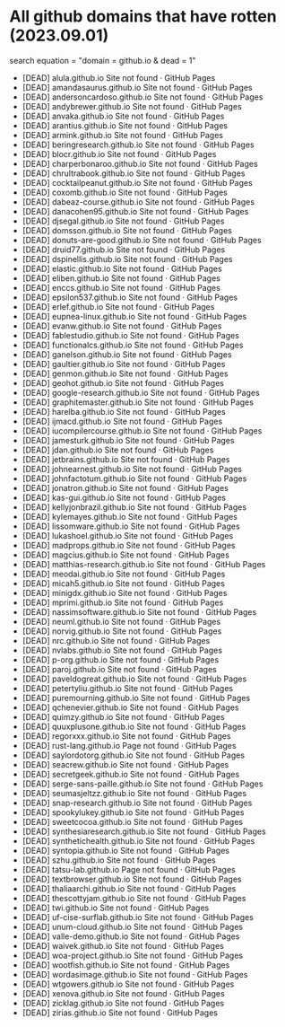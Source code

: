 
# All github domains that have rotten (2023.09.01)

search equation = "domain = github.io & dead = 1"

- [DEAD] alula.github.io Site not found · GitHub Pages
- [DEAD] amandasaurus.github.io Site not found · GitHub Pages
- [DEAD] andersoncardoso.github.io Site not found · GitHub Pages
- [DEAD] andybrewer.github.io Site not found · GitHub Pages
- [DEAD] anvaka.github.io Site not found · GitHub Pages
- [DEAD] arantius.github.io Site not found · GitHub Pages
- [DEAD] armink.github.io Site not found · GitHub Pages
- [DEAD] beringresearch.github.io Site not found · GitHub Pages
- [DEAD] blocr.github.io Site not found · GitHub Pages
- [DEAD] charperbonaroo.github.io Site not found · GitHub Pages
- [DEAD] chrultrabook.github.io Site not found · GitHub Pages
- [DEAD] cocktailpeanut.github.io Site not found · GitHub Pages
- [DEAD] coxomb.github.io Site not found · GitHub Pages
- [DEAD] dabeaz-course.github.io Site not found · GitHub Pages
- [DEAD] danacohen95.github.io Site not found · GitHub Pages
- [DEAD] djsegal.github.io Site not found · GitHub Pages
- [DEAD] domsson.github.io Site not found · GitHub Pages
- [DEAD] donuts-are-good.github.io Site not found · GitHub Pages
- [DEAD] druid77.github.io Site not found · GitHub Pages
- [DEAD] dspinellis.github.io Site not found · GitHub Pages
- [DEAD] elastic.github.io Site not found · GitHub Pages
- [DEAD] eliben.github.io Site not found · GitHub Pages
- [DEAD] enccs.github.io Site not found · GitHub Pages
- [DEAD] epsilon537.github.io Site not found · GitHub Pages
- [DEAD] erlef.github.io Site not found · GitHub Pages
- [DEAD] eupnea-linux.github.io Site not found · GitHub Pages
- [DEAD] evanw.github.io Site not found · GitHub Pages
- [DEAD] fablestudio.github.io Site not found · GitHub Pages
- [DEAD] functionalcs.github.io Site not found · GitHub Pages
- [DEAD] ganelson.github.io Site not found · GitHub Pages
- [DEAD] gaultier.github.io Site not found · GitHub Pages
- [DEAD] genmon.github.io Site not found · GitHub Pages
- [DEAD] geohot.github.io Site not found · GitHub Pages
- [DEAD] google-research.github.io Site not found · GitHub Pages
- [DEAD] graphitemaster.github.io Site not found · GitHub Pages
- [DEAD] harelba.github.io Site not found · GitHub Pages
- [DEAD] ijmacd.github.io Site not found · GitHub Pages
- [DEAD] iucompilercourse.github.io Site not found · GitHub Pages
- [DEAD] jamesturk.github.io Site not found · GitHub Pages
- [DEAD] jdan.github.io Site not found · GitHub Pages
- [DEAD] jetbrains.github.io Site not found · GitHub Pages
- [DEAD] johnearnest.github.io Site not found · GitHub Pages
- [DEAD] johnfactotum.github.io Site not found · GitHub Pages
- [DEAD] jonatron.github.io Site not found · GitHub Pages
- [DEAD] kas-gui.github.io Site not found · GitHub Pages
- [DEAD] kellyjonbrazil.github.io Site not found · GitHub Pages
- [DEAD] kylemayes.github.io Site not found · GitHub Pages
- [DEAD] lissomware.github.io Site not found · GitHub Pages
- [DEAD] lukashoel.github.io Site not found · GitHub Pages
- [DEAD] madprops.github.io Site not found · GitHub Pages
- [DEAD] magcius.github.io Site not found · GitHub Pages
- [DEAD] matthias-research.github.io Site not found · GitHub Pages
- [DEAD] meodai.github.io Site not found · GitHub Pages
- [DEAD] micah5.github.io Site not found · GitHub Pages
- [DEAD] minigdx.github.io Site not found · GitHub Pages
- [DEAD] mprimi.github.io Site not found · GitHub Pages
- [DEAD] nassimsoftware.github.io Site not found · GitHub Pages
- [DEAD] neuml.github.io Site not found · GitHub Pages
- [DEAD] norvig.github.io Site not found · GitHub Pages
- [DEAD] nrc.github.io Site not found · GitHub Pages
- [DEAD] nvlabs.github.io Site not found · GitHub Pages
- [DEAD] p-org.github.io Site not found · GitHub Pages
- [DEAD] paroj.github.io Site not found · GitHub Pages
- [DEAD] paveldogreat.github.io Site not found · GitHub Pages
- [DEAD] petertyliu.github.io Site not found · GitHub Pages
- [DEAD] puremourning.github.io Site not found · GitHub Pages
- [DEAD] qchenevier.github.io Site not found · GitHub Pages
- [DEAD] quimzy.github.io Site not found · GitHub Pages
- [DEAD] quuxplusone.github.io Site not found · GitHub Pages
- [DEAD] regorxxx.github.io Site not found · GitHub Pages
- [DEAD] rust-lang.github.io Page not found · GitHub Pages
- [DEAD] saylordotorg.github.io Site not found · GitHub Pages
- [DEAD] seacrew.github.io Site not found · GitHub Pages
- [DEAD] secretgeek.github.io Site not found · GitHub Pages
- [DEAD] serge-sans-paille.github.io Site not found · GitHub Pages
- [DEAD] seumasjeltzz.github.io Site not found · GitHub Pages
- [DEAD] snap-research.github.io Site not found · GitHub Pages
- [DEAD] spookylukey.github.io Site not found · GitHub Pages
- [DEAD] sweetcocoa.github.io Site not found · GitHub Pages
- [DEAD] synthesiaresearch.github.io Site not found · GitHub Pages
- [DEAD] synthetichealth.github.io Site not found · GitHub Pages
- [DEAD] syntopia.github.io Site not found · GitHub Pages
- [DEAD] szhu.github.io Site not found · GitHub Pages
- [DEAD] tatsu-lab.github.io Page not found · GitHub Pages
- [DEAD] textbrowser.github.io Site not found · GitHub Pages
- [DEAD] thaliaarchi.github.io Site not found · GitHub Pages
- [DEAD] thescottyjam.github.io Site not found · GitHub Pages
- [DEAD] twi.github.io Site not found · GitHub Pages
- [DEAD] uf-cise-surflab.github.io Site not found · GitHub Pages
- [DEAD] unum-cloud.github.io Site not found · GitHub Pages
- [DEAD] valle-demo.github.io Site not found · GitHub Pages
- [DEAD] waivek.github.io Site not found · GitHub Pages
- [DEAD] woa-project.github.io Site not found · GitHub Pages
- [DEAD] wootfish.github.io Site not found · GitHub Pages
- [DEAD] wordasimage.github.io Site not found · GitHub Pages
- [DEAD] wtgowers.github.io Site not found · GitHub Pages
- [DEAD] xenova.github.io Site not found · GitHub Pages
- [DEAD] zicklag.github.io Site not found · GitHub Pages
- [DEAD] zirias.github.io Site not found · GitHub Pages
